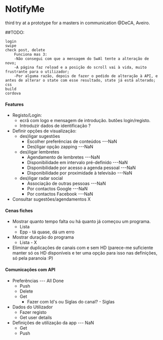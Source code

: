 ﻿# NotifyMe
third try at a prototype for a masters in communication @DeCA, Aveiro.

##TODO:

    login
    swipe
    check post, delete
        Funciona mas 3:
        -Não consegui com que a mensagem do SwAl tente a alteração de novo;
        -A página faz reload e a posição do scroll vai à vida, muito frustrante para o utilizador;
        -Por alguma razão, depois de fazer o pedido de alteração à API, e antes de alterar o state com esse resultado, state já está alterado;
    css
    build
    cordova

#### Features
* Registo/Login:
    * ecrã com logo e mensagem de introdução. butões login/registo.
    *    Introduzir dados de identificação ?
*    Definir opções de visualização:
     *   des)ligar sugestões
         *   Escolher preferências de conteúdos     ---NaN
         *   Des)ligar opção zapping     ---NaN
     *   des)ligar lembretes
         *   Agendamento de lembretes     ---NaN
         *   Disponibilidade em intervalo pré-definido     ---NaN
         *   Disponibilidade por acesso a agenda pessoal     ---NaN
         *   Disponibilidade por proximidade à televisão     ---NaN
     *   des)ligar radar social
         *   Associação de outras pessoas ---NaN
         *   Por contactos Google       ---NaN
         *   Por contactos Facebook     ---NaN
* Consultar sugestões/agendamentos X

#### Cenas fiches
* Mostrar quanto tempo falta ou há quanto já começou um programa.
    * Lista
    * Epp - tá quase, dá um erro
* Mostrar duração do programa
    * Lista - X
* Eliminar duplicações de canais com e sem HD
(parece-me suficiente manter só os HD disponíveis e ter uma opção para isso nas definições, só pela paranoia :P)
    
#### Comunicações com API
* Preferências      ---     All Done     
    * Push
    * Delete
    * Get
        * Fazer com Id's ou Siglas do canal? - Siglas
* Dados do Utilizador
    * Fazer registo
    * Get user details
* Definições de utilização da app       ---     NaN
    * Get
    * Push
